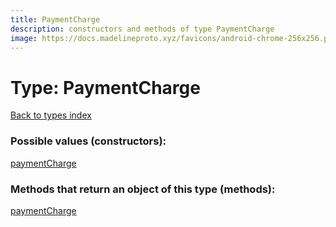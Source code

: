 ```yaml
---
title: PaymentCharge
description: constructors and methods of type PaymentCharge
image: https://docs.madelineproto.xyz/favicons/android-chrome-256x256.png
---
```

# Type: PaymentCharge
[Back to types index](index.md)



### Possible values (constructors):

[paymentCharge](../constructors/paymentCharge.md)  



### Methods that return an object of this type (methods):



[paymentCharge](../constructors/paymentCharge.md)  

